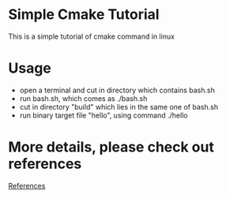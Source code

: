 # Simple Cmake Tutorial
This is a simple tutorial of cmake command in linux

# Usage
- open a terminal and cut in directory which contains bash.sh
- run bash.sh, which comes as ./bash.sh
- cut in directory "build" which lies in the same one of bash.sh
- run binary target file "hello", using command ./hello 

# More details, please check out references
[References](https://blog.csdn.net/qq_33785671/article/details/86925707)
